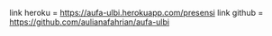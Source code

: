 link heroku = https://aufa-ulbi.herokuapp.com/presensi
link github = https://github.com/aulianafahrian/aufa-ulbi